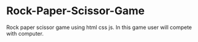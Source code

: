 # Rock-Paper-Scissor-Game
Rock paper scissor game using html css js.  In this game user will compete with computer.
